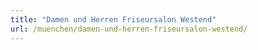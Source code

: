 ```yaml
---
title: "Damen und Herren Friseursalon Westend"
url: /muenchen/damen-und-herren-friseursalon-westend/
---
```

